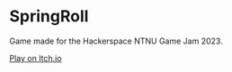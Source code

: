 # SpringRoll

Game made for the Hackerspace NTNU Game Jam 2023.

[Play on Itch.io](https://khtangent.itch.io/springroll)
